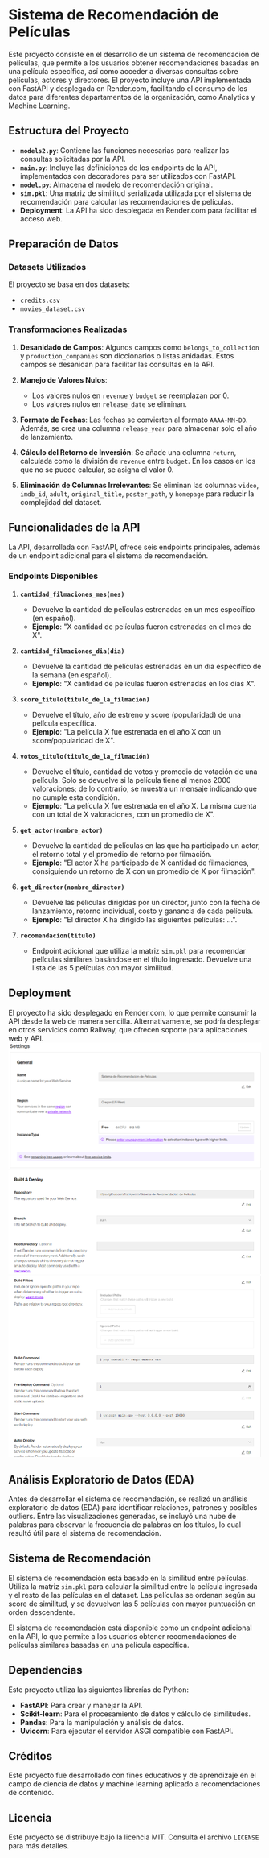
# Sistema de Recomendación de Películas

Este proyecto consiste en el desarrollo de un sistema de recomendación de películas, que permite a los usuarios obtener recomendaciones basadas en una película específica, así como acceder a diversas consultas sobre películas, actores y directores. El proyecto incluye una API implementada con FastAPI y desplegada en Render.com, facilitando el consumo de los datos para diferentes departamentos de la organización, como Analytics y Machine Learning.

## Estructura del Proyecto

- **`models2.py`**: Contiene las funciones necesarias para realizar las consultas solicitadas por la API.
- **`main.py`**: Incluye las definiciones de los endpoints de la API, implementados con decoradores para ser utilizados con FastAPI.
- **`model.py`**: Almacena el modelo de recomendación original.
- **`sim.pkl`**: Una matriz de similitud serializada utilizada por el sistema de recomendación para calcular las recomendaciones de películas.
- **Deployment**: La API ha sido desplegada en Render.com para facilitar el acceso web.

## Preparación de Datos

### Datasets Utilizados

El proyecto se basa en dos datasets:
- `credits.csv`
- `movies_dataset.csv`

### Transformaciones Realizadas

1. **Desanidado de Campos**: Algunos campos como `belongs_to_collection` y `production_companies` son diccionarios o listas anidadas. Estos campos se desanidan para facilitar las consultas en la API.

2. **Manejo de Valores Nulos**:
   - Los valores nulos en `revenue` y `budget` se reemplazan por 0.
   - Los valores nulos en `release_date` se eliminan.

3. **Formato de Fechas**: Las fechas se convierten al formato `AAAA-MM-DD`. Además, se crea una columna `release_year` para almacenar solo el año de lanzamiento.

4. **Cálculo del Retorno de Inversión**: Se añade una columna `return`, calculada como la división de `revenue` entre `budget`. En los casos en los que no se puede calcular, se asigna el valor 0.

5. **Eliminación de Columnas Irrelevantes**: Se eliminan las columnas `video`, `imdb_id`, `adult`, `original_title`, `poster_path`, y `homepage` para reducir la complejidad del dataset.

## Funcionalidades de la API

La API, desarrollada con FastAPI, ofrece seis endpoints principales, además de un endpoint adicional para el sistema de recomendación.

### Endpoints Disponibles

1. **`cantidad_filmaciones_mes(mes)`**
   - Devuelve la cantidad de películas estrenadas en un mes específico (en español).
   - **Ejemplo**: "X cantidad de películas fueron estrenadas en el mes de X".

2. **`cantidad_filmaciones_dia(dia)`**
   - Devuelve la cantidad de películas estrenadas en un día específico de la semana (en español).
   - **Ejemplo**: "X cantidad de películas fueron estrenadas en los días X".

3. **`score_titulo(titulo_de_la_filmación)`**
   - Devuelve el título, año de estreno y score (popularidad) de una película específica.
   - **Ejemplo**: "La película X fue estrenada en el año X con un score/popularidad de X".

4. **`votos_titulo(titulo_de_la_filmación)`**
   - Devuelve el título, cantidad de votos y promedio de votación de una película. Solo se devuelve si la película tiene al menos 2000 valoraciones; de lo contrario, se muestra un mensaje indicando que no cumple esta condición.
   - **Ejemplo**: "La película X fue estrenada en el año X. La misma cuenta con un total de X valoraciones, con un promedio de X".

5. **`get_actor(nombre_actor)`**
   - Devuelve la cantidad de películas en las que ha participado un actor, el retorno total y el promedio de retorno por filmación.
   - **Ejemplo**: "El actor X ha participado de X cantidad de filmaciones, consiguiendo un retorno de X con un promedio de X por filmación".

6. **`get_director(nombre_director)`**
   - Devuelve las películas dirigidas por un director, junto con la fecha de lanzamiento, retorno individual, costo y ganancia de cada película.
   - **Ejemplo**: "El director X ha dirigido las siguientes películas: ...".

7. **`recomendacion(titulo)`**
   - Endpoint adicional que utiliza la matriz `sim.pkl` para recomendar películas similares basándose en el título ingresado. Devuelve una lista de las 5 películas con mayor similitud.

## Deployment

El proyecto ha sido desplegado en Render.com, lo que permite consumir la API desde la web de manera sencilla. Alternativamente, se podría desplegar en otros servicios como Railway, que ofrecen soporte para aplicaciones web y API.
![alt text](src/pic1.png)
![alt text](src/pic2.png)
![alt text](src/pic3.png)

## Análisis Exploratorio de Datos (EDA)

Antes de desarrollar el sistema de recomendación, se realizó un análisis exploratorio de datos (EDA) para identificar relaciones, patrones y posibles outliers. Entre las visualizaciones generadas, se incluyó una nube de palabras para observar la frecuencia de palabras en los títulos, lo cual resultó útil para el sistema de recomendación.

## Sistema de Recomendación

El sistema de recomendación está basado en la similitud entre películas. Utiliza la matriz `sim.pkl` para calcular la similitud entre la película ingresada y el resto de las películas en el dataset. Las películas se ordenan según su score de similitud, y se devuelven las 5 películas con mayor puntuación en orden descendente.

El sistema de recomendación está disponible como un endpoint adicional en la API, lo que permite a los usuarios obtener recomendaciones de películas similares basadas en una película específica.

## Dependencias

Este proyecto utiliza las siguientes librerías de Python:
- **FastAPI**: Para crear y manejar la API.
- **Scikit-learn**: Para el procesamiento de datos y cálculo de similitudes.
- **Pandas**: Para la manipulación y análisis de datos.
- **Uvicorn**: Para ejecutar el servidor ASGI compatible con FastAPI.

## Créditos

Este proyecto fue desarrollado con fines educativos y de aprendizaje en el campo de ciencia de datos y machine learning aplicado a recomendaciones de contenido.

## Licencia

Este proyecto se distribuye bajo la licencia MIT. Consulta el archivo `LICENSE` para más detalles.